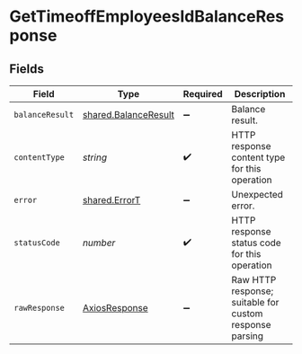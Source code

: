 # GetTimeoffEmployeesIdBalanceResponse


## Fields

| Field                                                               | Type                                                                | Required                                                            | Description                                                         |
| ------------------------------------------------------------------- | ------------------------------------------------------------------- | ------------------------------------------------------------------- | ------------------------------------------------------------------- |
| `balanceResult`                                                     | [shared.BalanceResult](../../../sdk/models/shared/balanceresult.md) | :heavy_minus_sign:                                                  | Balance result.                                                     |
| `contentType`                                                       | *string*                                                            | :heavy_check_mark:                                                  | HTTP response content type for this operation                       |
| `error`                                                             | [shared.ErrorT](../../../sdk/models/shared/errort.md)               | :heavy_minus_sign:                                                  | Unexpected error.                                                   |
| `statusCode`                                                        | *number*                                                            | :heavy_check_mark:                                                  | HTTP response status code for this operation                        |
| `rawResponse`                                                       | [AxiosResponse](https://axios-http.com/docs/res_schema)             | :heavy_minus_sign:                                                  | Raw HTTP response; suitable for custom response parsing             |